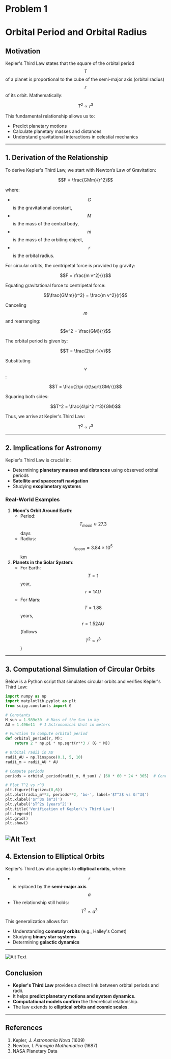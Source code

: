 # Problem 1
# **Orbital Period and Orbital Radius**

## **Motivation**
Kepler's Third Law states that the square of the orbital period $$T$$ of a planet is proportional to the cube of the semi-major axis (orbital radius) $$r$$ of its orbit. Mathematically:

$$T^2 \propto r^3$$

This fundamental relationship allows us to:
- Predict planetary motions
- Calculate planetary masses and distances
- Understand gravitational interactions in celestial mechanics

---

## **1. Derivation of the Relationship**
To derive Kepler's Third Law, we start with Newton’s Law of Gravitation:

$$F = \frac{GMm}{r^2}$$

where:
- $$G$$ is the gravitational constant,
- $$M$$ is the mass of the central body,
- $$m$$ is the mass of the orbiting object,
- $$r$$ is the orbital radius.

For circular orbits, the centripetal force is provided by gravity:

$$F = \frac{m v^2}{r}$$

Equating gravitational force to centripetal force:

$$\frac{GMm}{r^2} = \frac{m v^2}{r}$$

Canceling $$m$$ and rearranging:

$$v^2 = \frac{GM}{r}$$

The orbital period is given by:

$$T = \frac{2\pi r}{v}$$

Substituting $$v$$:

$$T = \frac{2\pi r}{\sqrt{GM/r}}$$

Squaring both sides:

$$T^2 = \frac{4\pi^2 r^3}{GM}$$

Thus, we arrive at Kepler's Third Law:

$$T^2 \propto r^3$$

---

## **2. Implications for Astronomy**
Kepler's Third Law is crucial in:
- Determining **planetary masses and distances** using observed orbital periods
- **Satellite and spacecraft navigation**
- Studying **exoplanetary systems**

### **Real-World Examples**
1. **Moon's Orbit Around Earth**:
   - Period: $$T_{moon} \approx 27.3$$ days
   - Radius: $$r_{moon} \approx 3.84 \times 10^5$$ km
2. **Planets in the Solar System**:
   - For Earth: $$T = 1$$ year, $$r = 1 AU$$
   - For Mars: $$T = 1.88$$ years, $$r = 1.52 AU$$ (follows $$T^2 \propto r^3$$)

---

## **3. Computational Simulation of Circular Orbits**
Below is a Python script that simulates circular orbits and verifies Kepler's Third Law:

```python
import numpy as np
import matplotlib.pyplot as plt
from scipy.constants import G

# Constants
M_sun = 1.989e30  # Mass of the Sun in kg
AU = 1.496e11  # 1 Astronomical Unit in meters

# Function to compute orbital period
def orbital_period(r, M):
    return 2 * np.pi * np.sqrt(r**3 / (G * M))

# Orbital radii in AU
radii_AU = np.linspace(0.1, 5, 10)
radii_m = radii_AU * AU

# Compute periods
periods = orbital_period(radii_m, M_sun) / (60 * 60 * 24 * 365)  # Convert to years

# Plot T^2 vs r^3
plt.figure(figsize=(8,6))
plt.plot(radii_m**3, periods**2, 'bo-', label='$T^2$ vs $r^3$')
plt.xlabel('$r^3$ (m^3)')
plt.ylabel('$T^2$ (years^2)')
plt.title('Verification of Kepler\'s Third Law')
plt.legend()
plt.grid()
plt.show()
```
![ Alt Text](kepler_third_law.png)
---

## **4. Extension to Elliptical Orbits**
Kepler's Third Law also applies to **elliptical orbits**, where:

- $$r$$ is replaced by the **semi-major axis** $$a$$
- The relationship still holds: $$T^2 \propto a^3$$

This generalization allows for:
- Understanding **cometary orbits** (e.g., Halley's Comet)
- Studying **binary star systems**
- Determining **galactic dynamics**

---

![ Alt Text](circular_orbit.png)

## **Conclusion**
- **Kepler's Third Law** provides a direct link between orbital periods and radii.
- It helps **predict planetary motions and system dynamics**.
- **Computational models confirm** the theoretical relationship.
- The law extends to **elliptical orbits and cosmic scales**.

---

## **References**
1. Kepler, J. *Astronomia Nova* (1609)
2. Newton, I. *Principia Mathematica* (1687)
3. NASA Planetary Data
